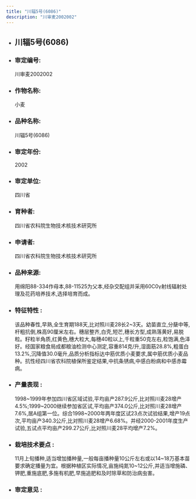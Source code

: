 ```yaml
---
title: "川辐5号(6086)"
description: "川审麦2002002"
---
```

* ## 川辐5号(6086)
* ###  审定编号:  
   川审麦2002002

*  ### 作物名称:  
   小麦

*   ###  品种名称: 
    川辐5号(6086)

*   ### 审定年份: 
    2002

*   ### 审定单位:  
    四川省

*   ### 育种者:  
    四川省农科院生物技术核技术研究所

*   ### 申请者:  
    四川省农科院生物技术核技术研究所

*   ### 品种来源:  
    用绵阳88-334作母本,88-11525为父本,经杂交配组并采用60C0γ射线辐射处理及花药培养技术,选择培育而成。

*   ### 特征特性 : 
    该品种春性,早熟,全生育期188天,比对照川麦28长2~3天。幼苗直立,分蘖中等,杆粗抗倒,株高90厘米左右。穗层整齐,白壳,短芒,穗长方型,成熟落黄好,易脱粒。籽粒半角质,红黄色,穗大粒大,每穗40粒以上,千粒重50克左右,粒饱满,色泽好。经国家粮食局成都粮油检测中心测定,容重814克/升,湿面筋28.8%,粗蛋白13.2%,沉降值30.0毫升,品质分析指标达中筋优质小麦要求,属中筋优质小麦品种。抗性经四川省农科院植保所鉴定结果,中抗条锈病,中感白粉病和中感赤霉病。

*   ### 产量表现 : 
    1998~1999年参加四川省区域试验,平均亩产287.9公斤,比对照川麦28增产4.5%;1999~2000继续参加省区试,平均亩产374.0公斤,比对照川麦28增产7.6%,居A组第一位。综合1998~2000年两年度区试23点次试验结果,增产19点次,平均亩产340.3公斤,比对照川麦28增产6.68%。并经2000-2001年度生产试验,五试点平均亩产299.27公斤,比对照川麦28平均增产7.2%。

*   ### 栽培技术要点 : 
    11月上旬播种,适当增加播种量,一般每亩播种量10公斤左右或以14~18万基本苗要求确定播量为宜。根据种植区实际情况,亩施纯氮10~12公斤,并适当增施磷、钾肥,重施底肥,多施有机肥,早施追肥和及时除草和防治病虫害。

*   ### 审定意见 : 
    
